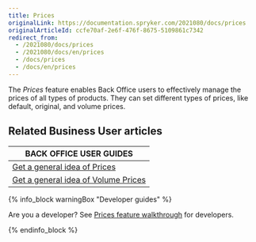 ```yaml
---
title: Prices
originalLink: https://documentation.spryker.com/2021080/docs/prices
originalArticleId: ccfe70af-2e6f-476f-8675-5109861c7342
redirect_from:
  - /2021080/docs/prices
  - /2021080/docs/en/prices
  - /docs/prices
  - /docs/en/prices
---
```


The *Prices* feature enables Back Office users to effectively manage the prices of all types of products. They can set different types of prices, like default, original, and volume prices.

## Related Business User articles

|BACK OFFICE USER GUIDES|
|---|
| [Get a general idea of Prices](/docs/scos/user/features/{{page.version}}/prices/prices-feature-overview/prices-overview.html) |
| [Get a general idea of Volume Prices](/docs/scos/user/features/{{page.version}}/prices/prices-feature-overview/volume-prices-overview.html)   |

{% info_block warningBox "Developer guides" %}

Are you a developer? See [Prices feature walkthrough](/docs/scos/dev/feature-walkthroughs/{{page.version}}/prices-feature-walkthrough/prices-feature-walkthrough.html) for developers.

{% endinfo_block %}
